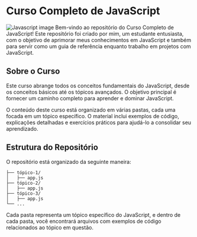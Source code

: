 
# Curso Completo de JavaScript

![Javascript image](https://cdn.pixabay.com/photo/2015/04/23/17/41/javascript-736400_960_720.png)
Bem-vindo ao repositório do Curso Completo de JavaScript! Este repositório foi criado por mim, um estudante entusiasta, com o objetivo de aprimorar meus conhecimentos em JavaScript e também para servir como um guia de referência enquanto trabalho em projetos com JavaScript.

## Sobre o Curso

Este curso abrange todos os conceitos fundamentais do JavaScript, desde os conceitos básicos até os tópicos avançados. O objetivo principal é fornecer um caminho completo para aprender e dominar JavaScript.

O conteúdo deste curso está organizado em várias pastas, cada uma focada em um tópico específico. O material inclui exemplos de código, explicações detalhadas e exercícios práticos para ajudá-lo a consolidar seu aprendizado.

## Estrutura do Repositório

O repositório está organizado da seguinte maneira:

    ├── tópico-1/
    │   ├── app.js
    ├── tópico-2/
    │   ├── app.js
    ├── tópico-3/
    │   ├── app.js
    └── ...

Cada pasta representa um tópico específico do JavaScript, e dentro de cada pasta, você encontrará arquivos com exemplos de código relacionados ao tópico em questão.
